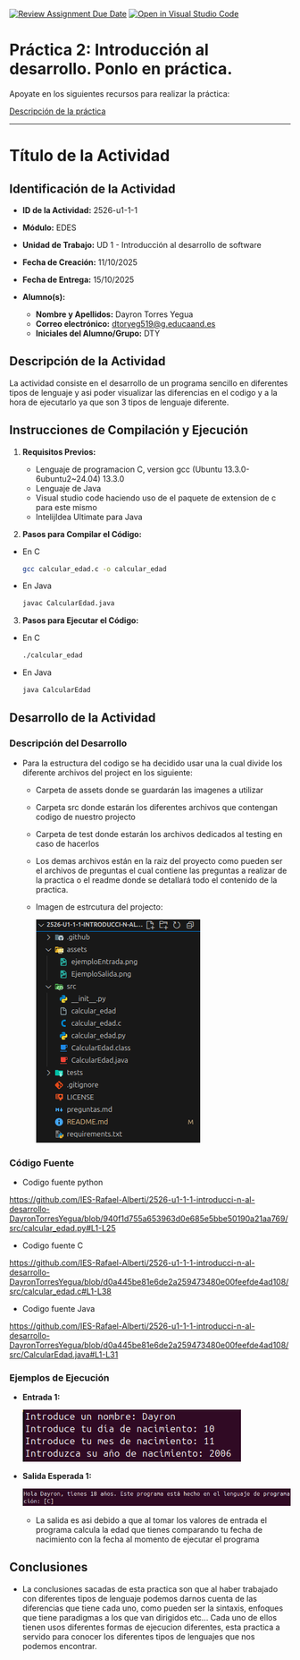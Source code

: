 [![Review Assignment Due Date](https://classroom.github.com/assets/deadline-readme-button-22041afd0340ce965d47ae6ef1cefeee28c7c493a6346c4f15d667ab976d596c.svg)](https://classroom.github.com/a/F4zkDqTW)
[![Open in Visual Studio Code](https://classroom.github.com/assets/open-in-vscode-2e0aaae1b6195c2367325f4f02e2d04e9abb55f0b24a779b69b11b9e10269abc.svg)](https://classroom.github.com/online_ide?assignment_repo_id=20998083&assignment_repo_type=AssignmentRepo)
# Práctica 2: Introducción al desarrollo. Ponlo en práctica.

Apoyate en los siguientes recursos para realizar la práctica:

[Descripción de la práctica](https://revilofe.github.io/section3/u01/practica/EDES-U1.-Practica011/)


---

# Título de la Actividad

## Identificación de la Actividad
- **ID de la Actividad:** 2526-u1-1-1
- **Módulo:** EDES
- **Unidad de Trabajo:** UD 1 - Introducción al desarrollo de software

- **Fecha de Creación:** 11/10/2025
- **Fecha de Entrega:** 15/10/2025
- **Alumno(s):** 
  - **Nombre y Apellidos:** Dayron Torres Yegua
  - **Correo electrónico:** dtoryeg519@g.educaand.es
  - **Iniciales del Alumno/Grupo:** DTY

## Descripción de la Actividad
La actividad consiste en el desarrollo de un programa sencillo en diferentes tipos de lenguaje y asi poder visualizar las diferencias en el codigo y a la hora de ejecutarlo ya que son 3 tipos de lenguaje diferente.

## Instrucciones de Compilación y Ejecución
1. **Requisitos Previos:**
   - Lenguaje de programacion C, version gcc (Ubuntu 13.3.0-6ubuntu2~24.04) 13.3.0
   - Lenguaje de Java
   - Visual studio code haciendo uso de el paquete de extension de c para este mismo
   - IntelijIdea Ultimate para Java

2. **Pasos para Compilar el Código:**
- En C
   ```bash
   gcc calcular_edad.c -o calcular_edad
   ```
- En Java

   ```bash
   javac CalcularEdad.java
   ```

3. **Pasos para Ejecutar el Código:**
- En C

   ```bash
   ./calcular_edad
   ```
- En Java 

   ```bash
   java CalcularEdad
   ```

## Desarrollo de la Actividad
### Descripción del Desarrollo

- Para la estructura del codigo se ha decidido usar una la cual divide los diferente archivos del project en los siguiente:

   - Carpeta de assets donde se guardarán las imagenes a utilizar
   - Carpeta src donde estarán los diferentes archivos que contengan codigo de nuestro projecto
   - Carpeta de test donde estarán los archivos dedicados al testing en caso de hacerlos
   - Los demas archivos están en la raiz del proyecto como pueden ser el archivos de preguntas el cual contiene las preguntas a realizar de la practica o el readme donde se detallará todo el contenido de la practica.

   - Imagen de estrcutura del projecto:

      ![EstructuraProjecto](assets/EstructuraProjecto.png)   

### Código Fuente

- Codigo fuente python

https://github.com/IES-Rafael-Alberti/2526-u1-1-1-introducci-n-al-desarrollo-DayronTorresYegua/blob/940f1d755a653963d0e685e5bbe50190a21aa769/src/calcular_edad.py#L1-L25

- Codigo fuente C

https://github.com/IES-Rafael-Alberti/2526-u1-1-1-introducci-n-al-desarrollo-DayronTorresYegua/blob/d0a445be81e6de2a259473480e00feefde4ad108/src/calcular_edad.c#L1-L38

- Codigo fuente Java

https://github.com/IES-Rafael-Alberti/2526-u1-1-1-introducci-n-al-desarrollo-DayronTorresYegua/blob/d0a445be81e6de2a259473480e00feefde4ad108/src/CalcularEdad.java#L1-L31

### Ejemplos de Ejecución
- **Entrada 1:** 

   ![Ejemplo-entrada](assets/ejemploEntrada.png)

- **Salida Esperada 1:**

   ![Ejemplo-salida](assets/EjemploSalida.png)
   
   - La salida es asi debido a que al tomar los valores de entrada el programa calcula la edad que tienes comparando tu fecha de nacimiento con la fecha al momento de ejecutar el programa

   
## Conclusiones

- La conclusiones sacadas de esta practica son que al haber trabajado con diferentes tipos de lenguaje podemos darnos cuenta de las diferencias que tiene cada uno, como pueden ser la sintaxis, enfoques que tiene paradigmas a los que van dirigidos etc... Cada uno de ellos tienen usos diferentes formas de ejecucion diferentes, esta practica a servido para conocer los diferentes tipos de lenguajes que nos podemos encontrar.